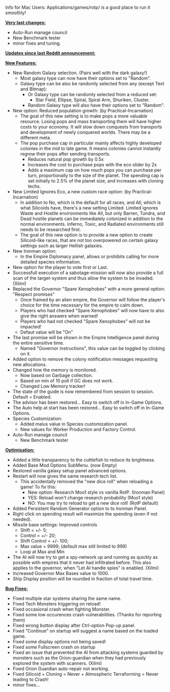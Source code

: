 Info for Mac Users: Applications/games/rotp/ is a good place to run it smoothly!


<b><ins>Very last changes:</ins></b>
- Auto-Run manage council
- New Benchmark tester
- minor fixes and tuning.


<b><ins>Updates since last Reddit announcement:</ins></b>

<b><ins>New Features:</ins></b>
- New Random Galaxy selection. (Pairs well with the dark galaxy!)
  - Most galaxy type can now have their options set to "Random".
  - Galaxy type can be also be randomly selected from any (except Text and Bitmap):
    - Or Galaxy type can be randomly selected from a reduced set:
      - Star Field, Ellipse, Spiral, Spiral Arm, Shuriken, Cluster.
    - Random Galaxy type will also have their options set to "Random".
- New option: Reduced population growth: (by Practical-Incarnation)
  - The goal of this new setting is to make pops a more valuable resource. Losing pops and mass transporting them will have higher costs to your economy. It will slow down conquests from transports and development of newly conquered worlds. There may be a different meta.
  - The pop purchase cap in particular mainly affects highly developed colonies in the mid to late game. It means colonies cannot instantly regrow their pops after sending transports.
    - Reduces natural pop growth by 0.5x
    - Increases the cost to purchase pops with the eco slider by 2x
    - Adds a maximum cap on how much pops you can purchase per turn, proportionally to the size of the planet. The spending cap is set initially to 2.5% of the planet size, and increases with cloning techs.
- New Limited Ignores Eco, a new custom race option: (by Practical-Incarnation)
  - In addition to No, which is the default for all races, and All, which is what Silicoids have, there's a new setting Limited. Limited ignores Waste and Hostile environments like All, but only Barren, Tundra, and Dead hostile planets can be immediately colonized in addition to the normal environments. Inferno, Toxic, and Radiated environments still needs to be researched first.
  - The goal of this new option is to provide a new option to create Silicoid-like races, that are not too overpowered on certain galaxy settings such as larger Hellish galaxies.
- New Ironman option:
  - In the Empire Diplomacy panel, allows or prohibits calling for more detailed species information.
- New option for the player to vote first or Last.
- Successfull execution of a sabotage-mission will now also provide a full scan of the target-system and thus allow the system to be invaded. (Xilmi)
- Replaced the Governor "Spare Xenophobes" with a more general option: "Respect promises"
  - Once framed by an alien empire, the Governor will follow the player's choice for the time necessary for the empire to calm down.
  - Players who had checked "Spare Xenophobes" will now have to also give the right answers when warned!
  - Players who had not checked "Spare Xenophobes" will not be impacted!
  - Defaut value will be "On"
- The last promise will be shown in the Empire Intelligence panel during the entire sensitive time.
  - Named "Governor instructions", this value can be toggled by clicking on it.
- Added option to remove the colony notification messages requesting new allocations.
- Changed how the memory is monitored.
  - Now based on Garbage collection.
  - Based on min of 10 poll if GC does not work.
  - Changed Low Memory tracker!
- The state of the guide is now remembered from session to session. Default = Enabled.
- The advisor has been restored... Easy to switch off in In-Game Options.
- The Auto help at start has been restored... Easy to switch off in In-Game Options.
- Species Customization:
  - Added malus value in Species customization panel.
  - New values for Worker Production and Factory Control.
- Auto-Run manage council
  - New Benchmark tester


<b><ins>Optimisation:</ins></b>
- Added a little transparency to the cuttlefish to reduce its brightness.
- Added Base Mod Options SubMenu. (now Empty)
- Restored vanilla galaxy setup panel advanced options. 
- Restart will now gives the same research tech list.
  - This accidentally removed the "new dice roll" when reloading a game! To fix this:
    - New option: Research Moo1 style vs vanilla RotP. (Ironman Panel)
    - YES: Reload won't change research probability (Moo1 style)
    - NO: You may try to reload to get a new dice roll! (RotP default)
- Added Persistent Random Generator option to to Ironman Panel.
- Right click on spending result will maximize the spending (even if not needed).
- Missile base settings: Improved controls
  - Shift = +/- 5;
  - Control = +/- 20;
  - Shift Control = +/- 100;
  - Max value = 9999; (default max still limited to 999)
  - Loop at Max and Min
- The AI will now try to get a spy-network up and running as quickly as possible with empires that it never had infiltrated before. This also applies to the governor, when "Let AI handle spies" is enabled. (Xilmi)
- Increased Governor Max Bases value to 1000.
- Ship Display position will be rounded in fraction of total travel time.

<b><ins>Bug Fixes:</ins></b>
- Fixed multiple star systems sharing the same name.
- Fixed Tech Monsters triggering on reload!
- Fixed occasional crash when fighting Monster.
- Fixed some low occurences crash vulnerabilities. (Thanks for reporting them)
- Fixed wrong button display after Ctrl-option Pop-up panel.
- Fixed "Continue" on startup will suggest a name based on the loaded game.
- Fixed some display options not being saved!
- Fixed some Fullscreen crash on startup
- Fixed an issue that prevented the AI from attacking systems guarded by monsters such as the Orion-guardian when they had previously explored the system with scanners. (Xilmi)
- Fixed Orion Guardian auto-repair not working.
- Fixed Silicoid + Cloning = Never + Atmospheric Terraforming = Never leading to Crash!
- minor fixes...